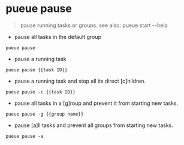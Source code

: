 # pueue pause

> pause running tasks or groups.
> see also: pueue start --help

- pause all tasks in the default group

`pueue pause`

- pause a running task

`pueue pause {{task ID}}`

- pause a running task and stop all its direct [c]hildren.

`pueue pause -c {{task ID}}`

- pause all tasks in a [g]roup and prevent it from starting new tasks.

`pueue pause -g {{group name}}`

- pause [a]ll tasks and prevent all groups from starting new tasks.

`pueue pause -a`
